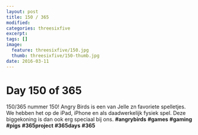 ```yaml
---
layout: post
title: 150 / 365
modified:
categories: threesixfive
excerpt:
tags: []
image:
  feature: threesixfive/150.jpg
  thumb: threesixfive/150-thumb.jpg
date: 2016-03-11
---
```


# Day 150 of 365

150/365 nummer 150! Angry Birds is een van Jelle zn favoriete spelletjes. We hebben het op de iPad, iPhone en als daadwerkelijk fysiek spel. Deze biggekoning is dan ook erg speciaal bij ons. **\#angrybirds** **\#games** **\#gaming** **\#pigs** **\#365project** **\#365days** **\#365**
